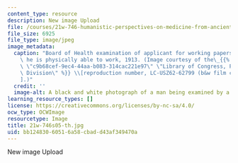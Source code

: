 ```yaml
---
content_type: resource
description: New image Upload
file: /courses/21w-746-humanistic-perspectives-on-medicine-from-ancient-greece-to-modern-america-spring-2005/bb12483060516a58cbadd43af349470a_21w-746s05-th.jpg
file_size: 6925
file_type: image/jpeg
image_metadata:
  caption: "Board of Health examination of applicant for working papers to see that\
    \ he is physically able to work, 1913. (Image courtesy of the\_{{% resource_link\
    \ \"c9b68cef-9ec4-44aa-b083-314cac221e97\" \"Library of Congress, Prints and Photographs\
    \ Division\" %}} \\[reproduction number, LC-USZ62-62799 (b&w film copy negative)\\\
    ].)"
  credit: ''
  image-alt: A black and white photograph of a man being examined by a doctor.
learning_resource_types: []
license: https://creativecommons.org/licenses/by-nc-sa/4.0/
ocw_type: OCWImage
resourcetype: Image
title: 21w-746s05-th.jpg
uid: bb124830-6051-6a58-cbad-d43af349470a
---
```

New image Upload